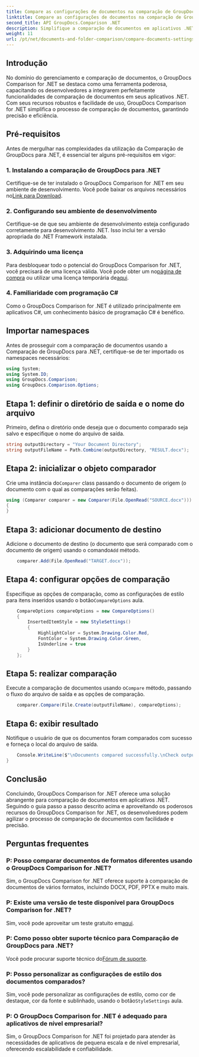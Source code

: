 ```yaml
---
title: Compare as configurações de documentos na comparação de GroupDocs para .NET
linktitle: Compare as configurações de documentos na comparação de GroupDocs para .NET
second_title: API GroupDocs.Comparison .NET
description: Simplifique a comparação de documentos em aplicativos .NET com a Comparação de GroupDocs. Compare documentos sem esforço com recursos avançados.
weight: 11
url: /pt/net/documents-and-folder-comparison/compare-documents-settings-dotnet/
---
```

## Introdução
No domínio do gerenciamento e comparação de documentos, o GroupDocs Comparison for .NET se destaca como uma ferramenta poderosa, capacitando os desenvolvedores a integrarem perfeitamente funcionalidades de comparação de documentos em seus aplicativos .NET. Com seus recursos robustos e facilidade de uso, GroupDocs Comparison for .NET simplifica o processo de comparação de documentos, garantindo precisão e eficiência.
## Pré-requisitos
Antes de mergulhar nas complexidades da utilização da Comparação de GroupDocs para .NET, é essencial ter alguns pré-requisitos em vigor:
### 1. Instalando a comparação de GroupDocs para .NET
 Certifique-se de ter instalado o GroupDocs Comparison for .NET em seu ambiente de desenvolvimento. Você pode baixar os arquivos necessários no[Link para Download](https://releases.groupdocs.com/comparison/net/).
### 2. Configurando seu ambiente de desenvolvimento
Certifique-se de que seu ambiente de desenvolvimento esteja configurado corretamente para desenvolvimento .NET. Isso inclui ter a versão apropriada do .NET Framework instalada.
### 3. Adquirindo uma licença
Para desbloquear todo o potencial do GroupDocs Comparison for .NET, você precisará de uma licença válida. Você pode obter um no[página de compra](https://purchase.groupdocs.com/buy) ou utilizar uma licença temporária de[aqui](https://purchase.groupdocs.com/temporary-license/).
### 4. Familiaridade com programação C#
Como o GroupDocs Comparison for .NET é utilizado principalmente em aplicativos C#, um conhecimento básico de programação C# é benéfico.

## Importar namespaces
Antes de prosseguir com a comparação de documentos usando a Comparação de GroupDocs para .NET, certifique-se de ter importado os namespaces necessários:
```csharp
using System;
using System.IO;
using GroupDocs.Comparison;
using GroupDocs.Comparison.Options;
```
## Etapa 1: definir o diretório de saída e o nome do arquivo
Primeiro, defina o diretório onde deseja que o documento comparado seja salvo e especifique o nome do arquivo de saída.
```csharp
string outputDirectory = "Your Document Directory";
string outputFileName = Path.Combine(outputDirectory, "RESULT.docx");
```
## Etapa 2: inicializar o objeto comparador
 Crie uma instância do`Comparer` class passando o documento de origem (o documento com o qual as comparações serão feitas).
```csharp
using (Comparer comparer = new Comparer(File.OpenRead("SOURCE.docx")))
{
}
```
## Etapa 3: adicionar documento de destino
 Adicione o documento de destino (o documento que será comparado com o documento de origem) usando o comando`Add` método.
```csharp
    comparer.Add(File.OpenRead("TARGET.docx"));
```
## Etapa 4: configurar opções de comparação
 Especifique as opções de comparação, como as configurações de estilo para itens inseridos usando o botão`CompareOptions` aula.
```csharp
    CompareOptions compareOptions = new CompareOptions()
    {
        InsertedItemStyle = new StyleSettings()
        {
            HighlightColor = System.Drawing.Color.Red,
            FontColor = System.Drawing.Color.Green,
            IsUnderline = true
        }
    };
```
## Etapa 5: realizar comparação
 Execute a comparação de documentos usando o`Compare` método, passando o fluxo do arquivo de saída e as opções de comparação.
```csharp
    comparer.Compare(File.Create(outputFileName), compareOptions);
```
## Etapa 6: exibir resultado
Notifique o usuário de que os documentos foram comparados com sucesso e forneça o local do arquivo de saída.
```csharp
    Console.WriteLine($"\nDocuments compared successfully.\nCheck output in {Directory.GetCurrentDirectory()}.");
}
```

## Conclusão
Concluindo, GroupDocs Comparison for .NET oferece uma solução abrangente para comparação de documentos em aplicativos .NET. Seguindo o guia passo a passo descrito acima e aproveitando os poderosos recursos do GroupDocs Comparison for .NET, os desenvolvedores podem agilizar o processo de comparação de documentos com facilidade e precisão.
## Perguntas frequentes
### P: Posso comparar documentos de formatos diferentes usando o GroupDocs Comparison for .NET?
Sim, o GroupDocs Comparison for .NET oferece suporte à comparação de documentos de vários formatos, incluindo DOCX, PDF, PPTX e muito mais.
### P: Existe uma versão de teste disponível para GroupDocs Comparison for .NET?
 Sim, você pode aproveitar um teste gratuito em[aqui](https://releases.groupdocs.com/).
### P: Como posso obter suporte técnico para Comparação de GroupDocs para .NET?
 Você pode procurar suporte técnico do[Fórum de suporte](https://forum.groupdocs.com/c/comparison/12).
### P: Posso personalizar as configurações de estilo dos documentos comparados?
 Sim, você pode personalizar as configurações de estilo, como cor de destaque, cor da fonte e sublinhado, usando o botão`StyleSettings` aula.
### P: O GroupDocs Comparison for .NET é adequado para aplicativos de nível empresarial?
Sim, o GroupDocs Comparison for .NET foi projetado para atender às necessidades de aplicativos de pequena escala e de nível empresarial, oferecendo escalabilidade e confiabilidade.